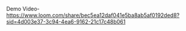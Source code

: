 Demo Video- https://www.loom.com/share/bec5ea12daf041e5ba8ab5af0192ded8?sid=4d003e37-3c94-4ea6-9162-21c17c48b061
